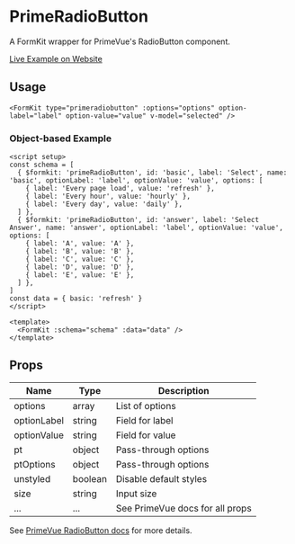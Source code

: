 # PrimeRadioButton

A FormKit wrapper for PrimeVue's RadioButton component.

[Live Example on Website](https://formkit-primevue.netlify.app/inputs/radiobutton)

## Usage
```vue
<FormKit type="primeradiobutton" :options="options" option-label="label" option-value="value" v-model="selected" />
```

### Object-based Example
```vue
<script setup>
const schema = [
  { $formkit: 'primeRadioButton', id: 'basic', label: 'Select', name: 'basic', optionLabel: 'label', optionValue: 'value', options: [
    { label: 'Every page load', value: 'refresh' },
    { label: 'Every hour', value: 'hourly' },
    { label: 'Every day', value: 'daily' },
  ] },
  { $formkit: 'primeRadioButton', id: 'answer', label: 'Select Answer', name: 'answer', optionLabel: 'label', optionValue: 'value', options: [
    { label: 'A', value: 'A' },
    { label: 'B', value: 'B' },
    { label: 'C', value: 'C' },
    { label: 'D', value: 'D' },
    { label: 'E', value: 'E' },
  ] },
]
const data = { basic: 'refresh' }
</script>

<template>
  <FormKit :schema="schema" :data="data" />
</template>
```

## Props
| Name         | Type      | Description |
|--------------|-----------|-------------|
| options      | array     | List of options |
| optionLabel  | string    | Field for label |
| optionValue  | string    | Field for value |
| pt           | object    | Pass-through options |
| ptOptions    | object    | Pass-through options |
| unstyled     | boolean   | Disable default styles |
| size         | string    | Input size |
| ...          | ...       | See PrimeVue docs for all props |

See [PrimeVue RadioButton docs](https://www.primefaces.org/primevue/radiobutton/) for more details.

